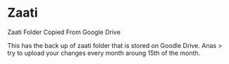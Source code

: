 # Zaati
Zaati Folder Copied From Google Drive

This has the back up of zaati folder that is stored on Goodle Drive.
Anas > try to upload your changes every month aroung 15th of the month.
